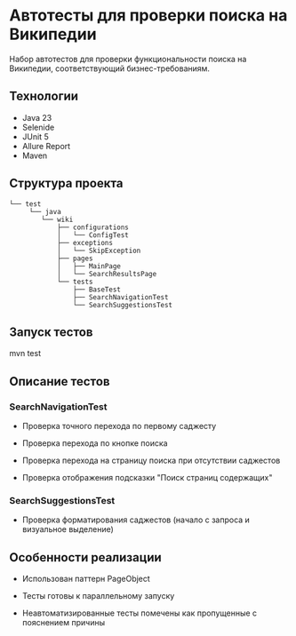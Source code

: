 # Автотесты для проверки поиска на Википедии

Набор автотестов для проверки функциональности поиска на Википедии, соответствующий бизнес-требованиям.

## Технологии
- Java 23
- Selenide
- JUnit 5
- Allure Report
- Maven

## Структура проекта
````
└── test
     └── java
        └── wiki
            ├── configurations
            │   └── ConfigTest
            ├── exceptions
            │   └── SkipException
            ├── pages
            │   ├── MainPage
            │   └── SearchResultsPage
            └── tests
                ├── BaseTest
                ├── SearchNavigationTest
                └── SearchSuggestionsTest
````

## Запуск тестов
mvn test

## Описание тестов
### SearchNavigationTest
* Проверка точного перехода по первому саджесту

* Проверка перехода по кнопке поиска

* Проверка перехода на страницу поиска при отсутствии саджестов

* Проверка отображения подсказки "Поиск страниц содержащих"

### SearchSuggestionsTest
* Проверка форматирования саджестов (начало с запроса и визуальное выделение)

## Особенности реализации
* Использован паттерн PageObject

* Тесты готовы к параллельному запуску

* Неавтоматизированные тесты помечены как пропущенные с пояснением причины
